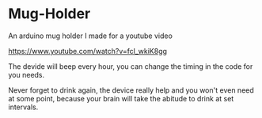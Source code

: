 # Mug-Holder
An arduino mug holder I made for a youtube video

https://www.youtube.com/watch?v=fcl_wkiK8gg

The devide will beep every hour, you can change the timing in the code for you needs.

Never forget to drink again, the device really help and you won't even need at some point, because your brain will take the abitude to drink at set intervals.
